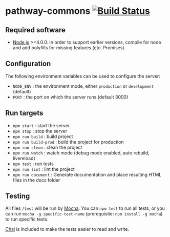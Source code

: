 pathway-commons [![Build Status](https://travis-ci.org/mj3cheun/pathway-commons.svg?branch=master)](https://travis-ci.org/mj3cheun/pathway-commons)
================



## Required software

- [Node.js](https://nodejs.org/en/) >=4.0.0. In order to support earlier versions, compile for node and add polyfills for missing features (etc. Promises).



## Configuration

The following environment variables can be used to configure the server:

- `NODE_ENV` : the environment mode, either `production` or `development` (default)
- `PORT` : the port on which the server runs (default 3000)



## Run targets

- `npm start` : start the server
- `npm stop` : stop the server
- `npm run build` : build project
- `npm run build-prod` : build the project for production
- `npm run clean` : clean the project
- `npm run watch` : watch mode (debug mode enabled, auto rebuild, livereload)
- `npm test` : run tests
- `npm run lint` : lint the project
- `npm run document` : Generate documentation and place resulting HTML files in the docs folder



## Testing

All files `/test` will be run by [Mocha](https://mochajs.org/).  You can `npm test` to run all tests, or you can run `mocha -g specific-test-name` (prerequisite: `npm install -g mocha`) to run specific tests.

[Chai](http://chaijs.com/) is included to make the tests easier to read and write.
